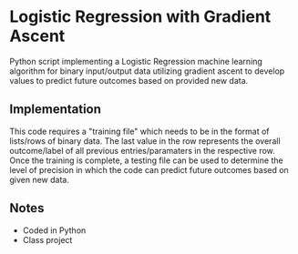 # Logistic Regression with Gradient Ascent

Python script implementing a Logistic Regression machine learning algorithm for binary input/output data utilizing gradient ascent to develop values to predict future outcomes based on provided new data.

## Implementation

This code requires a "training file" which needs to be in the format of lists/rows of binary data. The last value in the row represents the overall outcome/label of all previous entries/paramaters in the respective row. Once the training is complete, a testing file can be used to determine the level of precision in which the code can predict future outcomes based on given new data. 

## Notes

* Coded in Python
* Class project
